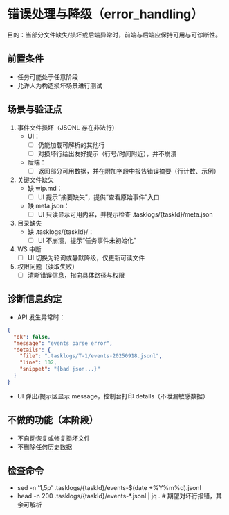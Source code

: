 # 错误处理与降级（error_handling）

目的：当部分文件缺失/损坏或后端异常时，前端与后端应保持可用与可诊断性。

## 前置条件
- 任务可能处于任意阶段
- 允许人为构造损坏场景进行测试

## 场景与验证点
1) 事件文件损坏（JSONL 存在非法行）
   - UI：
     - [ ] 仍能加载可解析的其他行
     - [ ] 对损坏行给出友好提示（行号/时间附近），并不崩溃
   - 后端：
     - [ ] 返回部分可用数据，并在附加字段中报告错误摘要（行计数、示例）
2) 关键文件缺失
   - 缺 wip.md：
     - [ ] UI 提示“摘要缺失”，提供“查看原始事件”入口
   - 缺 meta.json：
     - [ ] UI 只读显示可用内容，并提示检查 .tasklogs/{taskId}/meta.json
3) 目录缺失
   - 缺 .tasklogs/{taskId}/：
     - [ ] UI 不崩溃，提示“任务事件未初始化”
4) WS 中断
   - [ ] UI 切换为轮询或静默降级，仅更新可读文件
5) 权限问题（读取失败）
   - [ ] 清晰错误信息，指向具体路径与权限

## 诊断信息约定
- API 发生异常时：
```json
{
  "ok": false,
  "message": "events parse error",
  "details": {
    "file": ".tasklogs/T-1/events-20250918.jsonl",
    "line": 102,
    "snippet": "{bad json...}"
  }
}
```
- UI 弹出/提示区显示 message，控制台打印 details（不泄漏敏感数据）

## 不做的功能（本阶段）
- 不自动恢复或修复损坏文件
- 不删除任何历史数据

## 检查命令
- sed -n '1,5p' .tasklogs/{taskId}/events-$(date +%Y%m%d).jsonl
- head -n 200 .tasklogs/{taskId}/events-*.jsonl | jq .  # 期望对坏行报错，其余可解析
